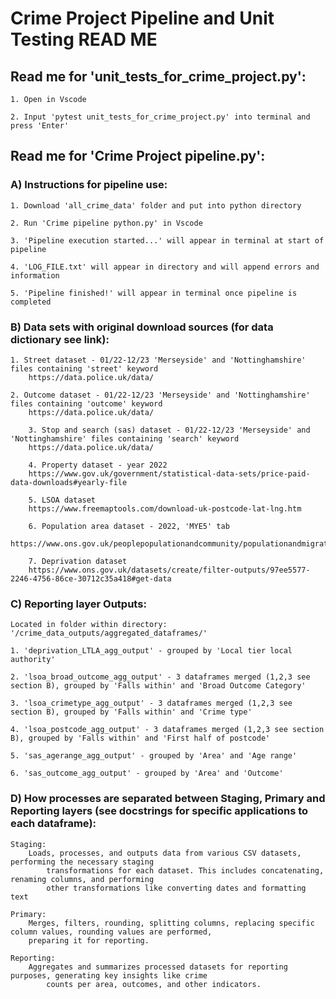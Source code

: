 # Crime Project Pipeline and Unit Testing READ ME

## Read me for 'unit_tests_for_crime_project.py':

	1. Open in Vscode
 
	2. Input 'pytest unit_tests_for_crime_project.py' into terminal and press 'Enter'



## Read me for 'Crime Project pipeline.py': 

### A) Instructions for pipeline use:

	1. Download 'all_crime_data' folder and put into python directory
 
	2. Run 'Crime pipeline python.py' in Vscode
 
	3. 'Pipeline execution started...' will appear in terminal at start of pipeline
 
	4. 'LOG_FILE.txt' will appear in directory and will append errors and information
 
	5. 'Pipeline finished!' will appear in terminal once pipeline is completed
 
	  

### B) Data sets with original download sources (for data dictionary see link):

	1. Street dataset - 01/22-12/23 'Merseyside' and 'Nottinghamshire' files containing 'street' keyword
		https://data.police.uk/data/ 
  
	2. Outcome dataset - 01/22-12/23 'Merseyside' and 'Nottinghamshire' files containing 'outcome' keyword
		https://data.police.uk/data/ 
  
    	3. Stop and search (sas) dataset - 01/22-12/23 'Merseyside' and 'Nottinghamshire' files containing 'search' keyword
		https://data.police.uk/data/ 
  
    	4. Property dataset - year 2022
		https://www.gov.uk/government/statistical-data-sets/price-paid-data-downloads#yearly-file
  
    	5. LSOA dataset
		https://www.freemaptools.com/download-uk-postcode-lat-lng.htm
  
    	6. Population area dataset - 2022, 'MYE5' tab 
		https://www.ons.gov.uk/peoplepopulationandcommunity/populationandmigration/populationestimates/datasets/populationestimatesforukenglandandwalesscotlandandnorthernireland
  
    	7. Deprivation dataset
		https://www.ons.gov.uk/datasets/create/filter-outputs/97ee5577-2246-4756-86ce-30712c35a418#get-data

### C) Reporting layer Outputs:
	Located in folder within directory:
	'/crime_data_outputs/aggregated_dataframes/'

	1. 'deprivation_LTLA_agg_output' - grouped by 'Local tier local authority'
 
	2. 'lsoa_broad_outcome_agg_output' - 3 dataframes merged (1,2,3 see section B), grouped by 'Falls within' and 'Broad Outcome Category'
 
	3. 'lsoa_crimetype_agg_output' - 3 dataframes merged (1,2,3 see section B), grouped by 'Falls within' and 'Crime type'
 
	4. 'lsoa_postcode_agg_output' - 3 dataframes merged (1,2,3 see section B), grouped by 'Falls within' and 'First half of postcode'
 
	5. 'sas_agerange_agg_output' - grouped by 'Area' and 'Age range'
 
	6. 'sas_outcome_agg_output' - grouped by 'Area' and 'Outcome'


### D) How processes are separated between Staging, Primary and Reporting layers (see docstrings for specific applications to each dataframe):

	Staging:
		Loads, processes, and outputs data from various CSV datasets, performing the necessary staging 
    		transformations for each dataset. This includes concatenating, renaming columns, and performing
    		other transformations like converting dates and formatting text

	Primary:
		Merges, filters, rounding, splitting columns, replacing specific column values, rounding values are performed, 
		preparing it for reporting.

	Reporting:
		Aggregates and summarizes processed datasets for reporting purposes, generating key insights like crime 
        	counts per area, outcomes, and other indicators.


